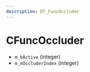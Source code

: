 ```yaml
---
description: DT_FuncOccluder
---
```


# CFuncOccluder


* `m_bActive` (integer)
* `m_nOccluderIndex` (integer)
